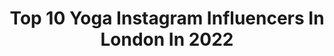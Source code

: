 ---
title: Top 10 Yoga Instagram Influencers In London In 2022
description: >-
  Find top yoga Instagram influencers in London in 2022. Most popular hashtags: #yogalondon #yoga #yogapractice #yogalife.
platform: Instagram
hits: 108
text_top: Discover the top-rated Instagram accounts on inBeat.
text_bottom: Our platform holds 108 Instagram influencers like this in London, United Kingdom for you to collaborate.
profiles:
  - username: "manueladiago"
    fullname: >-
      Manuela Diago 🧿
    bio: >-
      Bliss Through Yoga 💫 Certified Yoga Instructor 🔻 DM for Private Sessions • ENG • ESP • FR • - @freskincare Ambassador Business Developer🔸 📍LDN
    location: "United Kingdom"
    followers: 5145
    engagement: 1493
    commentsToLikes: 0.074674
    id: ckap4u2ze8vxu0i78x776vxzw
    verified: false
    hashtags: "#yogainspiration, #yogagirl, #yoga, #yogapractice"
  - username: "_alexnino_"
    fullname: >-
      Alex Nino
    bio: >-
      Making people strong & flexible. * 1-1 live coaching waiting list * 5 weekly LIVE Handstands & Mobility classes Book here ⬇️⬇️⬇️⬇️⬇️
    location: "United Kingdom"
    followers: 20729
    engagement: 401
    commentsToLikes: 0.042705
    id: ck5qcj8sdqulb0i11l59vu2ik
    verified: false
    hashtags: "#londonyoga, #handstandlove, #backbend, #awareness"
  - username: "mageesy"
    fullname: >-
      Chris Magee
    bio: >-
      YOGA TEACHER | FRCms 𝕀𝕟𝕤𝕡𝕚𝕣𝕒𝕥𝕚𝕠𝕟 & 𝔼𝕕𝕦𝕔𝕒𝕥𝕚𝕠𝕟 Head of Yoga @psyclelondon Founder and Lead teacher @empoweredyogaschool Practice with me 👇🏼
    location: "United Kingdom"
    followers: 32649
    engagement: 180
    commentsToLikes: 0.104667
    id: ck5hk7jj8hxel0i11213rylns
    verified: false
    hashtags: "#yogalondon, #yogaathome, #handstand, #handstandpractice"
  - username: "yogiinthecity_"
    fullname: >-
      Yogi In The City
    bio: >-
      🙏🏼 200YTT India 🧘🏻‍♀️ Sharing my journey ✨ Aspire to inspire 📍 UK @vayumudra @sageandkokoa 15% yogi15 @freskincare 👇🏼
    location: "United Kingdom"
    followers: 8045
    engagement: 693
    commentsToLikes: 0.166099
    id: ck5zl4bzbkpf30i14qcvqrvh6
    verified: false
    hashtags: "#yogaasana, #yoga4growth, #yogajourney, #yogalondon"
  - username: "katarinarayburnyoga"
    fullname: >-
      Katarina Rayburn
    bio: >-
      E-RYT®500 OWNER @kindredyogalife @lululemonuk Ambassador Classes:Live Stream & On Demand RETREAT:KENYA-FEB PAROS-JUL 🎦 @movementformodernlife
    location: "United Kingdom"
    followers: 15946
    engagement: 312
    commentsToLikes: 0.040388
    id: ckf5wwoi7tgc60j23smvpyb6d
    verified: false
    hashtags: "#livestreamyoga, #londonyoga, #yogaretreats, #kindredyogalife"
  - username: "sarah_drai"
    fullname: >-
      Sarah Drai
    bio: >-
      Meditation & Yoga teacher 🧘🏻‍♀️ Featured in TATLER & Yoga Magazine Founder of @Yogi2Me Ambassador @lululemonuk & @beder_uk To practice with me👇🏼
    location: "United Kingdom"
    followers: 6571
    engagement: 499
    commentsToLikes: 0.102066
    id: ckaora0awmcyy0i78jvsvyc6k
    verified: false
    hashtags: "#learntomeditate, #thefrenchyyogini, #yogapractice, #onlineyogaclasses"
  - username: "sigismondiphotography"
    fullname: >-
      Alessandro Sigismondi
    bio: >-
      Photography | Video Productions | Learn with me My #yogaphotography Course on @omstarsofficial code: SIGIS1MONTH 👇🏼
    location: "United Kingdom"
    followers: 40918
    engagement: 124
    commentsToLikes: 0.069767
    id: ck0w3pvnlunrh0i198iupk0md
    verified: false
    hashtags: "#photographycourse, #yogaphotoremix, #yogalife, #yogaeverywhere"
  - username: "emilymouufit"
    fullname: >-
      EMILY/ Yoga for Athletes & PT
    bio: >-
      @studioyogalondon 🙏🏽 Yoga Instructor 💪🏽 Personal trainer 🌎 Content creator 📩emssocial@hotmail.com
    location: "United Kingdom"
    followers: 32321
    engagement: 123
    commentsToLikes: 0.105522
    id: ck0w5ihy73sm50i19w1efkb6x
    verified: false
    hashtags: "#pairyoga, #partneryoga, #fableticsukambassador, #mp"
  - username: "acroyogaballerina"
    fullname: >-
      P I P  E L Y S I U M
    bio: >-
      🏛 @schoolofacroyoga ⬇️⬇️ Eco Fashion & Yoga Playlists ⬇️⬇️
    location: "United Kingdom"
    followers: 21928
    engagement: 402
    commentsToLikes: 0.057351
    id: ck0tzgs96qd8g0i19ul6s5wf2
    verified: false
    hashtags: "#schoolofacroyoga, #handstand, #kittenflow, #acroyogaballerina"
  - username: "yoga_charlie"
    fullname: >-
      Charlie Yoga
    bio: >-
      
    location: "United Kingdom"
    followers: 3009
    engagement: 660
    commentsToLikes: 0.050710
    id: ck9wf1zz7mxnq0j7821c6pbo9
    verified: false
    hashtags: "#brightonyoga, #yogaposes, #yogalove, #yogajourney"
---